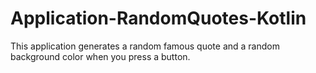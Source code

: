 # Application-RandomQuotes-Kotlin
This application generates a random famous quote and a random background color when you press a button.
